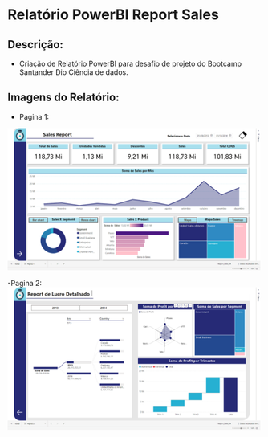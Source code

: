 # Relatório PowerBI Report Sales

## Descrição:
- Criação de Relatório PowerBI para desafio de projeto do Bootcamp Santander Dio Ciência de dados.

## Imagens do Relatório:

- Pagina 1:
<img src="\Imagens\Pagina1.png">

-Pagina 2:
<img src="\Imagens\Pagina2.png">